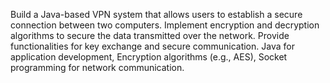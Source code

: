 Build a Java-based VPN system that allows users to establish a secure connection
between two computers. Implement encryption and decryption algorithms to secure
the data transmitted over the network. Provide functionalities for key exchange and
secure communication.
Java for application development, Encryption algorithms (e.g., AES), Socket
programming for network communication.
